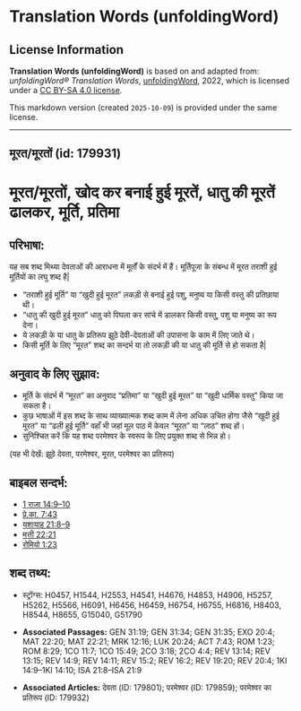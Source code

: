 # Translation Words (unfoldingWord)

## License Information

**Translation Words (unfoldingWord)** is based on and adapted from: _unfoldingWord® Translation Words_, [unfoldingWord](https://unfoldingword.org/utw), 2022, which is licensed under a [CC BY-SA 4.0 license](https://creativecommons.org/licenses/by-sa/4.0/legalcode.en).

This markdown version (created `2025-10-09`) is provided under the same license.



--------------------------------

## मूरत/मूरतों (id: 179931)

मूरत/मूरतों, खोद कर बनाई हुई मूरतें, धातु की मूरतें ढालकर, मूर्ति, प्रतिमा
==========================================================================

परिभाषा:
--------

यह सब शब्द मिथ्या देवताओं की आराधना में मूर्तों के संदर्भ में हैं। मूर्तिपूजा के संबन्ध में मूरत तराशी हुई मूर्तियों का लघु शब्द है\|

* “तराशी हुई मूर्ति” या “खुदी हुई मूरत” लकड़ी से बनाई हुई पशु, मनुष्य या किसी वस्तु की प्रतिछाया थी।
* “धातु की खुदी हुई मूरत” धातु को पिघला कर सांचे में डालकर किसी वस्तु, पशु या मनुष्य का रूप देना।
* ये लकड़ी के या धातु के प्रतिरूप झूठे देवी\-देवताओं की उपासना के काम में लिए जाते थे।
* किसी मूर्ति के लिए “मूरत” शब्द का सन्दर्भ या तो लकड़ी की या धातु की मूर्ति से हो सकता है\|

अनुवाद के लिए सुझाव:
--------------------

* मूर्ति के संदर्भ में “मूरत” का अनुवाद “प्रतिमा” या “खुदी हुई मूरत” या “खुदी धार्मिक वस्तु” किया जा सकता है।
* कुछ भाषाओं में इस शब्द के साथ व्याख्यात्मक शब्द काम में लेना अधिक उचित होगा जैसे “खुदी हुई मूरत” या “ढली हुई मूर्ति” वहाँ भी जहां मूल पाठ में केवल “मूरत” या “लाठ” शब्द हों।
* सुनिश्चित करें कि यह शब्द परमेश्वर के स्वरूप के लिए प्रयुक्त शब्द से भिन्न हो।

(यह भी देखें: झूठे देवता, परमेश्वर, मूरत, परमेश्वर का प्रतिरूप)

बाइबल सन्दर्भ:
--------------

* [1 राजा 14:9–10](https://ref.ly/1Kgs0:0)
* [प्रे.का. 7:43](https://ref.ly/Acts7:43)
* [यशायाह 21:8–9](https://ref.ly/Isa21:8-Isa21:9)
* [मत्ती 22:21](https://ref.ly/Matt22:21)
* [रोमियो 1:23](https://ref.ly/Rom1:23)

शब्द तथ्य:
----------

* स्ट्रोंग्स: H0457, H1544, H2553, H4541, H4676, H4853, H4906, H5257, H5262, H5566, H6091, H6456, H6459, H6754, H6755, H6816, H8403, H8544, H8655, G15040, G51790

* **Associated Passages:** GEN 31:19; GEN 31:34; GEN 31:35; EXO 20:4; MAT 22:20; MAT 22:21; MRK 12:16; LUK 20:24; ACT 7:43; ROM 1:23; ROM 8:29; 1CO 11:7; 1CO 15:49; 2CO 3:18; 2CO 4:4; REV 13:14; REV 13:15; REV 14:9; REV 14:11; REV 15:2; REV 16:2; REV 19:20; REV 20:4; 1KI 14:9–1KI 14:10; ISA 21:8–ISA 21:9
* **Associated Articles:** देवता (ID: 179801); परमेश्‍वर (ID: 179859); परमेश्‍वर का प्रतिरूप (ID: 179932)

